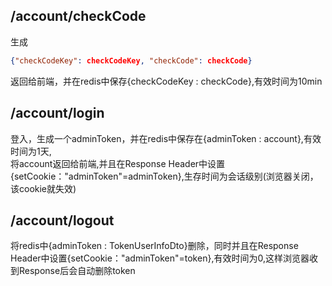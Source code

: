 ## /account/checkCode
生成
```json
{"checkCodeKey": checkCodeKey, "checkCode": checkCode}
```
返回给前端，并在redis中保存{checkCodeKey : checkCode},有效时间为10min

## /account/login
登入，生成一个adminToken，并在redis中保存在{adminToken : account},有效时间为1天,<br>
将account返回给前端,并且在Response Header中设置{setCookie："adminToken"=adminToken},生存时间为会话级别(浏览器关闭，该cookie就失效)

## /account/logout
将redis中{adminToken : TokenUserInfoDto}删除，同时并且在Response Header中设置{setCookie："adminToken"=token},有效时间为0,这样浏览器收到Response后会自动删除token
